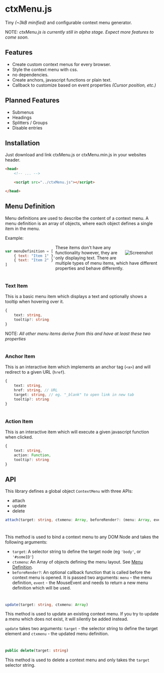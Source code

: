 # ctxMenu.js

Tiny _(~3kB minified)_ and configurable context menu generator.

NOTE: _ctxMenu.js is currently still in alpha stage. Expect more features to come soon._

## Features

- Create custom context menus for every browser.
- Style the context menu with css.
- no dependencies.
- Create anchors, javascript functions or plain text.
- Callback to customize based on event properties _(Cursor position, etc.)_

## Planned Features

- Submenus
- Headings
- Splitters / Groups
- Disable entries

## Installation

Just download and link ctxMenu.js or ctxMenu.min.js in your websites header.

```html
<head>
    <!-- ... -->

    <script src="../ctxMenu.js"></script>

</head>
```

## [](#Menu-Definition)Menu Definition

Menu definitions are used to describe the content of a context menu. A menu definition is an array of objects, where each object defines a single item in the menu.


Example:

<div style="dislpay: inline-block; float:right; margin: 3px 20px">

![Screenshot](https://raw.githubusercontent.com/nkappler/ctxmenu/master/doc/simpleMenu.png)

</div>
<div style="float: left">

```javascript
var menuDefinition = [
    { text: "Item 1" },
    { text: "Item 2" }
]
```

</div>

These items don't have any functionality however, they are only displaying text.
There are multiple types of menu items, which have different properties and behave differently.

#

### Text Item

This is a basic menu item which displays a text and optionally shows a tooltip when hovering over it.

```typescript
{
    text: string,
    tooltip?: string
}
```

NOTE: _All other menu items derive from this and have at least these two properties_

#

### Anchor Item

This is an interactive item which implements an anchor tag (`<a>`) and will redirect to a given URL (`href`).

```typescript
{
    text: string,
    href: string, // URL
    target: string, // eg. "_blank" to open link in new tab
    tooltip?: string
}
```

#

### Action Item

This is an interactive item which will execute a given javascript function when clicked.

```typescript
{
    text: string,
    action: Function,
    tooltip?: string
}
```


## API

This library defines a global object `ContextMenu` with three APIs:

- attach
- update
- delete

```typescript
attach(target: string, ctxmenu: Array, beforeRender?: (menu: Array, event: MouseEvent) => Array)
```
#

This method is used to bind a context menu to any DOM Node and takes the following arguments:
- `target`: A selector string to define the target node (eg `'body'`, or `'#someID'`)
- `ctxmenu`: An Array of objects defining the menu layout. See [Menu Definition](#Menu-Definition).
- `beforeRender?`: An optional callback function that is called before the context menu is opened. It is passed two arguments: `menu` - the menu definition, `event` - the MouseEvent and needs to return a new menu definition which will be used.

#

```typescript
update(target: string, ctxmenu: Array)
```

This method is used to update an existing context menu. If you try to update a menu which does not exist, it will silently be added instead.

`update` takes two arguments: `target` - the selector string to define the target element and `ctxmenu` - the updated menu definition.

#

```typescript
public delete(target: string)
```
This method is used to delete a context menu and only takes the `target` selector string.
